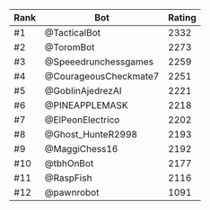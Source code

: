Rank|Bot|Rating
---|---|---
#1|@TacticalBot|2332
#2|@ToromBot|2273
#3|@Speeedrunchessgames|2259
#4|@CourageousCheckmate7|2251
#5|@GoblinAjedrezAI|2221
#6|@PINEAPPLEMASK|2218
#7|@ElPeonElectrico|2202
#8|@Ghost_HunteR2998|2193
#9|@MaggiChess16|2192
#10|@tbhOnBot|2177
#11|@RaspFish|2116
#12|@pawnrobot|1091
